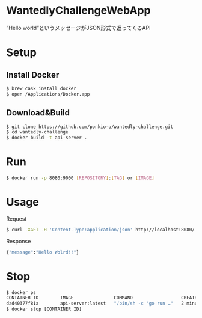 # WantedlyChallengeWebApp
”Hello world”というメッセージがJSON形式で返ってくるAPI

# Setup
## Install Docker

```sh
$ brew cask install docker
$ open /Applications/Docker.app
```

## Download&Build

```sh
$ git clone https://github.com/ponkio-o/wantedly-challenge.git
$ cd wantedly-challenge
$ docker build -t api-server .
```

# Run
```sh
$ docker run -p 8080:9000 [REPOSITORY]:[TAG] or [IMAGE]
```

# Usage
Request
```sh
$ curl -XGET -H 'Content-Type:application/json' http://localhost:8080/
```

Response
```sh
{"message":"Hello Wolrd!!"}
```

# Stop
```sh
$ docker ps
CONTAINER ID        IMAGE               COMMAND                  CREATED             STATUS              PORTS                    NAMES
dad40377f81a        api-server:latest   "/bin/sh -c 'go run …"   2 minutes ago       Up 2 minutes        0.0.0.0:8080->9000/tcp   unruffled_beaver
$ docker stop [CONTAINER ID]
```
